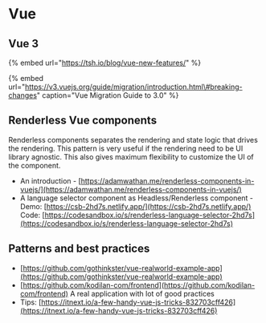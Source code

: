 # Vue

## Vue 3

{% embed url="https://tsh.io/blog/vue-new-features/" %}

{% embed url="https://v3.vuejs.org/guide/migration/introduction.html\#breaking-changes" caption="Vue Migration Guide to 3.0" %}



## Renderless Vue components

Renderless components separates the rendering and state logic that drives the rendering. This pattern is very useful if the rendering need to be UI library agnostic. This also gives maximum flexibility to customize the UI of the component.

* An introduction - [https://adamwathan.me/renderless-components-in-vuejs/](https://adamwathan.me/renderless-components-in-vuejs/)
* A language selector component as Headless/Renderless component - Demo: [https://csb-2hd7s.netlify.app/](https://csb-2hd7s.netlify.app/) Code: [https://codesandbox.io/s/renderless-language-selector-2hd7s](https://codesandbox.io/s/renderless-language-selector-2hd7s) 

## Patterns and best practices

* [https://github.com/gothinkster/vue-realworld-example-app](https://github.com/gothinkster/vue-realworld-example-app) 
* [https://github.com/kodilan-com/frontend](https://github.com/kodilan-com/frontend) A real application with lot of good practices
* Tips: [https://itnext.io/a-few-handy-vue-js-tricks-832703cff426](https://itnext.io/a-few-handy-vue-js-tricks-832703cff426)

